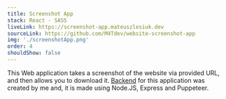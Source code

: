 ```yaml
---
title: Screenshot App
stack: React - SASS
liveLink: https://screenshot-app.mateuszlesiuk.dev
sourceLink: https://github.com/M4Tdev/website-screenshot-app
img: './screenshotApp.png'
order: 4
shouldShow: false
---
```


This Web application takes a screenshot of the website via provided URL, and then allows you to download it.
[Backend](https://github.com/M4Tdev/website-screenshot-app-backend) for this application was created by me and, it is made using Node.JS, Express and Puppeteer.
